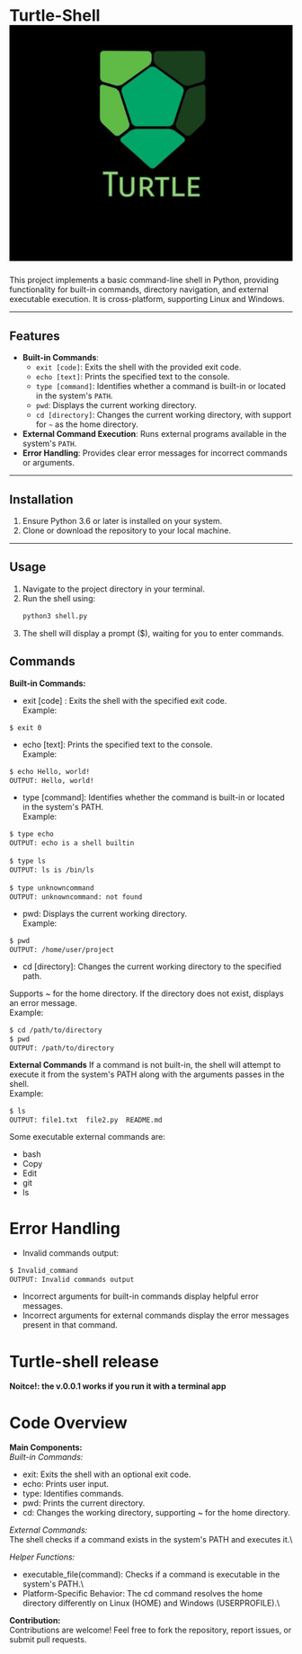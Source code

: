# Turtle-Shell <img title="turtle_logo" alt="turtle-shell" src="/img.png">
This project implements a basic command-line shell in Python, providing functionality for built-in commands, directory navigation, and external executable execution. It is cross-platform, supporting Linux and Windows.

---

## Features

- **Built-in Commands**:
  - `exit [code]`: Exits the shell with the provided exit code.
  - `echo [text]`: Prints the specified text to the console.
  - `type [command]`: Identifies whether a command is built-in or located in the system's `PATH`.
  - `pwd`: Displays the current working directory.
  - `cd [directory]`: Changes the current working directory, with support for `~` as the home directory.
- **External Command Execution**: Runs external programs available in the system's `PATH`.
- **Error Handling**: Provides clear error messages for incorrect commands or arguments.

---

## Installation

1. Ensure Python 3.6 or later is installed on your system.
2. Clone or download the repository to your local machine.

---

## Usage

1. Navigate to the project directory in your terminal.
2. Run the shell using:
   ```bash
   python3 shell.py
3. The shell will display a prompt ($), waiting for you to enter commands.

## Commands
**Built-in Commands:**

* exit [code] :
Exits the shell with the specified exit code.\
Example:
```
$ exit 0
   ```

* echo [text]:
Prints the specified text to the console.\
Example:
```
$ echo Hello, world!
OUTPUT: Hello, world!
```
* type [command]:
Identifies whether the command is built-in or located in the system's PATH.\
Example:
```
$ type echo
OUTPUT: echo is a shell builtin

$ type ls
OUTPUT: ls is /bin/ls

$ type unknowncommand
OUTPUT: unknowncommand: not found
```
* pwd:
Displays the current working directory.\
Example:
```
$ pwd
OUTPUT: /home/user/project
```
* cd [directory]:
Changes the current working directory to the specified path.

Supports ~ for the home directory.
If the directory does not exist, displays an error message.\
Example:
```
$ cd /path/to/directory
$ pwd
OUTPUT: /path/to/directory
```
**External Commands**
If a command is not built-in, the shell will attempt to execute it from the system's PATH along with the arguments passes in the shell.\
Example:
```
$ ls
OUTPUT: file1.txt  file2.py  README.md
```
Some executable external commands are:
* bash
* Copy
* Edit
* git
* ls

# Error Handling
* Invalid commands output:
```
$ Invalid_command
OUTPUT: Invalid commands output
```
* Incorrect arguments for built-in commands display helpful error messages.
* Incorrect arguments for external commands display the error messages present in that command.

# Turtle-shell release
**Noitce!: the v.0.0.1 works if you run it with a terminal app**
# Code Overview
**Main Components:**\
*Built-in Commands:*
* exit: Exits the shell with an optional exit code.
* echo: Prints user input.
* type: Identifies commands.
* pwd: Prints the current directory.
* cd: Changes the working directory, supporting ~ for the home directory.

*External Commands:*\
The shell checks if a command exists in the system's PATH and executes it.\

*Helper Functions:*
* executable_file(command): Checks if a command is executable in the system's PATH.\
* Platform-Specific Behavior:
The cd command resolves the home directory differently on Linux (HOME) and Windows (USERPROFILE).\

**Contribution:**\
Contributions are welcome! Feel free to fork the repository, report issues, or submit pull requests.


